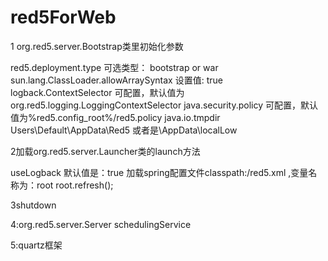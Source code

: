 # red5ForWeb
1 org.red5.server.Bootstrap类里初始化参数

red5.deployment.type 					可选类型：  bootstrap or war
sun.lang.ClassLoader.allowArraySyntax	设置值:	true
logback.ContextSelector					可配置，默认值为org.red5.logging.LoggingContextSelector
java.security.policy					可配置，默认值为%red5.config_root%/red5.policy
java.io.tmpdir							Users\\Default\\AppData\\Red5 或者是\\AppData\\localLow

2加载org.red5.server.Launcher类的launch方法

useLogback								默认值是：true
加载spring配置文件classpath:/red5.xml ,变量名称为：root
root.refresh();


3shutdown


4:org.red5.server.Server
	schedulingService
	
5:quartz框架


